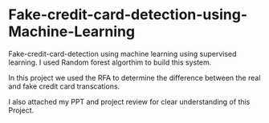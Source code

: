 # Fake-credit-card-detection-using-Machine-Learning

Fake-credit-card-detection using machine learning using supervised learning.
I used Random forest algorthim to build this system.

In this project we used the RFA to determine the difference between the real and fake credit card transcations.

I also attached my PPT and project review for clear understanding of this Project.
